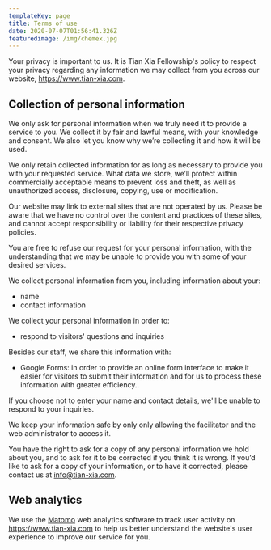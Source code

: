 ```yaml
---
templateKey: page
title: Terms of use
date: 2020-07-07T01:56:41.326Z
featuredimage: /img/chemex.jpg
---
```

Your privacy is important to us. It is Tian Xia Fellowship's policy to respect your privacy regarding any information we may collect from you across our website, https://www.tian-xia.com.

## Collection of personal information

We only ask for personal information when we truly need it to provide a service to you. We collect it by fair and lawful means, with your knowledge and consent. We also let you know why we’re collecting it and how it will be used.

We only retain collected information for as long as necessary to provide you with your requested service. What data we store, we’ll protect within commercially acceptable means to prevent loss and theft, as well as unauthorized access, disclosure, copying, use or modification.

Our website may link to external sites that are not operated by us. Please be aware that we have no control over the content and practices of these sites, and cannot accept responsibility or liability for their respective privacy policies.

You are free to refuse our request for your personal information, with the understanding that we may be unable to provide you with some of your desired services.

We collect personal information from you, including information about your:

- name
- contact information

We collect your personal information in order to:

- respond to visitors' questions and inquiries

Besides our staff, we share this information with:

- Google Forms: in order to provide an online form interface to make it easier for visitors to submit their information and for us to process these information with greater efficiency..

If you choose not to enter your name and contact details, we'll be unable to respond to your inquiries.

We keep your information safe by only only allowing the facilitator and the web administrator to access it.

You have the right to ask for a copy of any personal information we hold about you, and to ask for it to be corrected if you think it is wrong. If you’d like to ask for a copy of your information, or to have it corrected, please contact us at info@tian-xia.com.

## Web analytics

We use the [Matomo](https://matomo.org/privacy/) web analytics software to track user activity on https://www.tian-xia.com to help us better understand the website's user experience to improve our service for you. 
